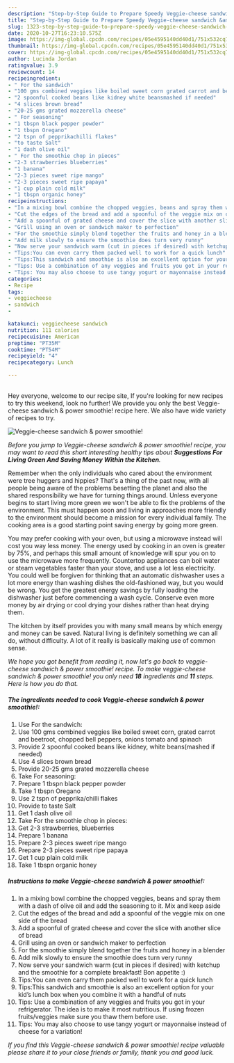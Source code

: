 ```yaml
---
description: "Step-by-Step Guide to Prepare Speedy Veggie-cheese sandwich &amp;amp; power smoothie!"
title: "Step-by-Step Guide to Prepare Speedy Veggie-cheese sandwich &amp;amp; power smoothie!"
slug: 1323-step-by-step-guide-to-prepare-speedy-veggie-cheese-sandwich-and-amp-power-smoothie
date: 2020-10-27T16:23:10.575Z
image: https://img-global.cpcdn.com/recipes/05e4595140dd40d1/751x532cq70/veggie-cheese-sandwich-power-smoothie-recipe-main-photo.jpg
thumbnail: https://img-global.cpcdn.com/recipes/05e4595140dd40d1/751x532cq70/veggie-cheese-sandwich-power-smoothie-recipe-main-photo.jpg
cover: https://img-global.cpcdn.com/recipes/05e4595140dd40d1/751x532cq70/veggie-cheese-sandwich-power-smoothie-recipe-main-photo.jpg
author: Lucinda Jordan
ratingvalue: 3.9
reviewcount: 14
recipeingredient:
- " For the sandwich"
- "100 gms combined veggies like boiled sweet corn grated carrot and beetroot chopped bell peppers onions tomato and spinach"
- "2 spoonful cooked beans like kidney white beansmashed if needed"
- "4 slices brown bread"
- "20-25 gms grated mozzerella cheese"
- " For seasoning"
- "1 tbspn black pepper powder"
- "1 tbspn Oregano"
- "2 tspn of pepprikachilli flakes"
- "to taste Salt"
- "1 dash olive oil"
- " For the smoothie chop in pieces"
- "2-3 strawberries blueberries"
- "1 banana"
- "2-3 pieces sweet ripe mango"
- "2-3 pieces sweet ripe papaya"
- "1 cup plain cold milk"
- "1 tbspn organic honey"
recipeinstructions:
- "In a mixing bowl combine the chopped veggies, beans and spray them with a dash of olive oil and add the seasoning to it. Mix and keep aside"
- "Cut the edges of the bread and add a spoonful of the veggie mix on one side of the bread"
- "Add a spoonful of grated cheese and cover the slice with another slice of bread"
- "Grill using an oven or sandwich maker to perfection"
- "For the smoothie simply blend together the fruits and honey in a blender"
- "Add milk slowly to ensure the smoothie does turn very runny"
- "Now serve your sandwich warm (cut in pieces if desired) with ketchup and the smoothie for a complete breakfast! Bon appetite :)"
- "Tips:You can even carry them packed well to work for a quick lunch"
- "Tips:This sandwich and smoothie is also an excellent option for your kid’s lunch box when you combine it with a handful of nuts"
- "Tips: Use a combination of any veggies and fruits you got in your refrigerator. The idea is to make it most nutritious. If using frozen fruits/veggies make sure you thaw them before use."
- "Tips: You may also choose to use tangy yogurt or mayonnaise instead of cheese for a variation!"
categories:
- Recipe
tags:
- veggiecheese
- sandwich
- 

katakunci: veggiecheese sandwich  
nutrition: 111 calories
recipecuisine: American
preptime: "PT35M"
cooktime: "PT54M"
recipeyield: "4"
recipecategory: Lunch

---
```

<br>
Hey everyone, welcome to our recipe site, If you're looking for new recipes to try this weekend, look no further! We provide you only the best Veggie-cheese sandwich &amp; power smoothie! recipe here. We also have wide variety of recipes to try.
<br>


![Veggie-cheese sandwich &amp; power smoothie!](https://img-global.cpcdn.com/recipes/05e4595140dd40d1/751x532cq70/veggie-cheese-sandwich-power-smoothie-recipe-main-photo.jpg)

<i>Before you jump to Veggie-cheese sandwich &amp; power smoothie! recipe, you may want to read this short interesting healthy tips about 
<strong>Suggestions For Living Green And Saving Money Within the Kitchen</strong>.</i>
</br>

Remember when the only individuals who cared about the environment were tree huggers and hippies? That's a thing of the past now, with all people being aware of the problems besetting the planet and also the shared responsibility we have for turning things around. Unless everyone begins to start living more green we won't be able to fix the problems of the environment. This must happen soon and living in approaches more friendly to the environment should become a mission for every individual family. The cooking area is a good starting point saving energy by going more green.

You may prefer cooking with your oven, but using a microwave instead will cost you way less money. The energy used by cooking in an oven is greater by 75%, and perhaps this small amount of knowledge will spur you on to use the microwave more frequently. Countertop appliances can boil water or steam vegetables faster than your stove, and use a lot less electricity. You could well be forgiven for thinking that an automatic dishwasher uses a lot more energy than washing dishes the old-fashioned way, but you would be wrong. You get the greatest energy savings by fully loading the dishwasher just before commencing a wash cycle. Conserve even more money by air drying or cool drying your dishes rather than heat drying them.

The kitchen by itself provides you with many small means by which energy and money can be saved. Natural living is definitely something we can all do, without difficulty. A lot of it really is basically making use of common sense.


<i>We hope you got benefit from reading it, now let's go back to veggie-cheese sandwich &amp; power smoothie! recipe. To make veggie-cheese sandwich &amp; power smoothie! you only need <strong>18</strong> ingredients and <strong>11</strong> steps. Here is how you do that.
</i>

##### The ingredients needed to cook Veggie-cheese sandwich &amp; power smoothie!:

1. Use  For the sandwich:
1. Use 100 gms combined veggies like boiled sweet corn, grated carrot and beetroot, chopped bell peppers, onions tomato and spinach
1. Provide 2 spoonful cooked beans like kidney, white beans(mashed if needed)
1. Use 4 slices brown bread
1. Provide 20-25 gms grated mozzerella cheese
1. Take  For seasoning:
1. Prepare 1 tbspn black pepper powder
1. Take 1 tbspn Oregano
1. Use 2 tspn of pepprika/chilli flakes
1. Provide to taste Salt
1. Get 1 dash olive oil
1. Take  For the smoothie chop in pieces:
1. Get 2-3 strawberries, blueberries
1. Prepare 1 banana
1. Prepare 2-3 pieces sweet ripe mango
1. Prepare 2-3 pieces sweet ripe papaya
1. Get 1 cup plain cold milk
1. Take 1 tbspn organic honey


##### Instructions to make Veggie-cheese sandwich &amp; power smoothie!:

1. In a mixing bowl combine the chopped veggies, beans and spray them with a dash of olive oil and add the seasoning to it. Mix and keep aside
1. Cut the edges of the bread and add a spoonful of the veggie mix on one side of the bread
1. Add a spoonful of grated cheese and cover the slice with another slice of bread
1. Grill using an oven or sandwich maker to perfection
1. For the smoothie simply blend together the fruits and honey in a blender
1. Add milk slowly to ensure the smoothie does turn very runny
1. Now serve your sandwich warm (cut in pieces if desired) with ketchup and the smoothie for a complete breakfast! Bon appetite :)
1. Tips:You can even carry them packed well to work for a quick lunch
1. Tips:This sandwich and smoothie is also an excellent option for your kid’s lunch box when you combine it with a handful of nuts
1. Tips: Use a combination of any veggies and fruits you got in your refrigerator. The idea is to make it most nutritious. If using frozen fruits/veggies make sure you thaw them before use.
1. Tips: You may also choose to use tangy yogurt or mayonnaise instead of cheese for a variation!


<i>If you find this Veggie-cheese sandwich &amp; power smoothie! recipe valuable please share it to your close friends or family, thank you and good luck.</i>
